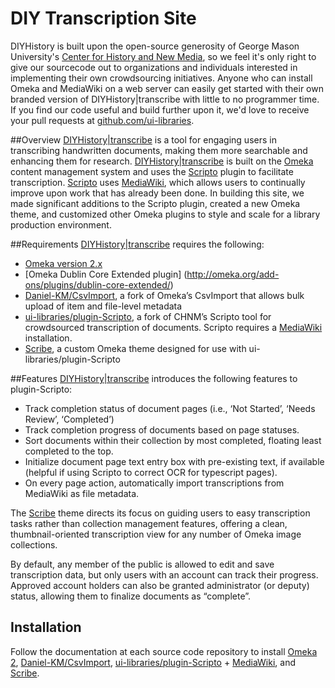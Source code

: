 DIY Transcription Site
=====================

DIYHistory is built upon the open-source generosity of George Mason University's [Center for History and New Media](http://chnm.gmu.edu/), so we feel it's only right to give our sourcecode out to organizations and individuals interested in implementing their own crowdsourcing initiatives. Anyone who can install Omeka and MediaWiki on a web server can easily get started with their own branded version of DIYHistory|transcribe with little to no programmer time. If you find our code useful and build further upon it, we'd love to receive your pull requests at [github.com/ui-libraries](https://github.com/ui-libraries).

##Overview
[DIYHistory|transcribe](http://diyhistory.lib.uiowa.edu) is a tool for engaging users in transcribing handwritten documents, making them more searchable and enhancing them for research. [DIYHistory|transcribe](http://diyhistory.lib.uiowa.edu) is built on the [Omeka](http://omeka.org/) content management system and uses the [Scripto](http://scripto.org/) plugin to facilitate transcription. [Scripto](http://scripto.org/) uses [MediaWiki](http://www.mediawiki.org/wiki/MediaWiki), which allows users to continually improve upon work that has already been done. In building this site, we made significant additions to the Scripto plugin, created a new Omeka theme, and customized other Omeka plugins to style and scale for a library production environment.

##Requirements
[DIYHistory|transcribe](http://diyhistory.lib.uiowa.edu/) requires the following:

- [Omeka version 2.x](http://omeka.org/codex/Version_History)
- [Omeka Dublin Core Extended plugin] (http://omeka.org/add-ons/plugins/dublin-core-extended/)
- [Daniel-KM/CsvImport](https://github.com/Daniel-KM/CsvImport), a fork of Omeka’s CsvImport that allows bulk upload of item and file-level metadata
- [ui-libraries/plugin-Scripto](https://github.com/ui-libraries/plugin-Scripto), a fork of CHNM’s Scripto tool for crowdsourced transcription of documents. Scripto requires a [MediaWiki](http://www.mediawiki.org/wiki/MediaWiki) installation.
- [Scribe](https://github.com/ui-libraries/Scribe), a custom Omeka theme designed for use with ui-libraries/plugin-Scripto

##Features
[DIYHistory|transcribe](http://diyhistory.lib.uiowa.edu) introduces the following features to plugin-Scripto:

- Track completion status of document pages (i.e., ‘Not Started’, ‘Needs Review’, ‘Completed’)
- Track completion progress of documents based on page statuses.
- Sort documents within their collection by most completed, floating least completed to the top.
- Initialize document page text entry box with pre-existing text, if available (helpful if using Scripto to correct OCR for typescript pages).
- On every page action, automatically import transcriptions from MediaWiki as file metadata.


The [Scribe](https://github.com/ui-libraries/Scribe) theme directs its focus on guiding users to easy transcription tasks rather than collection management features, offering a clean, thumbnail-oriented transcription view for any number of Omeka image collections.

By default, any member of the public is allowed to edit and save transcription data, but only users with an account can track their progress. Approved account holders can also be granted administrator (or deputy) status, allowing them to finalize documents as “complete”.

## Installation
Follow the documentation at each source code repository to install [Omeka 2](http://omeka.org/codex/Version_History), [Daniel-KM/CsvImport](https://github.com/Daniel-KM/CsvImport), [ui-libraries/plugin-Scripto](https://github.com/ui-libraries/plugin-Scripto) + [MediaWiki](http://www.mediawiki.org/wiki/MediaWiki), and [Scribe](https://github.com/ui-libraries/Scribe). 
